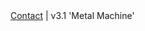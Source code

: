 <footer>
  <a href="/contact">Contact</a> |
  v3.1 'Metal Machine'
</footer>
<script type="text/javascript">

  var _gaq = _gaq || [];
  _gaq.push(['_setAccount', 'UA-28757378-1']);
  _gaq.push(['_trackPageview']);

  (function() {
    var ga = document.createElement('script'); ga.type = 'text/javascript'; ga.async = true;
    ga.src = ('https:' == document.location.protocol ? 'https://ssl' : 'http://www') + '.google-analytics.com/ga.js';
    var s = document.getElementsByTagName('script')[0]; s.parentNode.insertBefore(ga, s);
  })();

</script>
<!-- start Mixpanel --><script type="text/javascript">(function(c,a){var b,d,h,e;b=c.createElement("script");b.type="text/javascript";b.async=!0;b.src=("https:"===c.location.protocol?"https:":"http:")+'//api.mixpanel.com/site_media/js/api/mixpanel.2.js';d=c.getElementsByTagName("script")[0];d.parentNode.insertBefore(b,d);a._i=[];a.init=function(b,c,f){function d(a,b){var c=b.split(".");2==c.length&&(a=a[c[0]],b=c[1]);a[b]=function(){a.push([b].concat(Array.prototype.slice.call(arguments,0)))}}var g=a;"undefined"!==typeof f?g=
a[f]=[]:f="mixpanel";g.people=g.people||[];h="disable track track_pageview track_links track_forms register register_once unregister identify name_tag set_config people.set people.increment".split(" ");for(e=0;e<h.length;e++)d(g,h[e]);a._i.push([b,c,f])};a.__SV=1.1;window.mixpanel=a})(document,window.mixpanel||[]);
mixpanel.init("e1e8df141b156d1bd3e7f9e1125f5547");</script><!-- end Mixpanel -->
